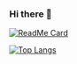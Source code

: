 ### Hi there 👋

[![ReadMe Card](https://github-readme-stats.vercel.app/api?username=lookandhate&theme=onedark)](https://github.com/lookandhate)

[![Top Langs](https://github-readme-stats.vercel.app/api/top-langs/?username=lookandhate&theme=onedark&layout=compact)](https://github.com/lookandhate)
